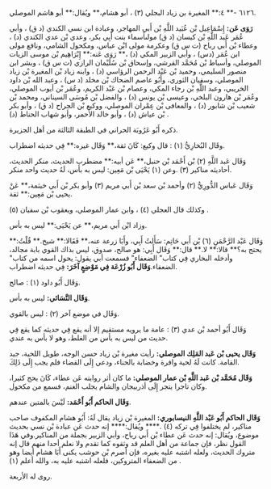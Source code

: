 ٦١٢٦ -** ٤:** المغيرة بن زياد البجلي (٣) ، أبو هشام،** ويُقال:** أبو هاشم الموصلي.

**رَوَى عَن:** إِسْمَاعِيل بْن عُبَيد اللَّهِ بْن أَبي المهاجر، وعبادة ابن نسي الكندي (د ق) ، وأبي عُمَر عَبد اللَّهِ بْن كيسان (د ق) مولىأسماء بنت أَبِي بكر، وعدي بْن عدي الكندي (د) ، وعطاء بْن أَبي رباح (ت س ق) وعكرمة مولى ابْن عباس، ومكحول الشامي، ونافع مولى ابن عُمَر (دس) ، وأبي الزبير المكي (د) ،** رَوَى عَنه:** إِبْرَاهِيم بْن موسى الزيات الموصلي، وأسباط بْن مُحَمَّد القرشي، وإسحاق بْن سُلَيْمان الرازي (ت س ق) ، وبشر ابن منصور السليمي، وحميد بْن عَبْد الرحمن الرؤاسي (د) ، وابنه زياد بْن المغيرة بْن زياد الموصلي، وسفيان الثوري، وأَبُو عاصم الضحاك بْن مخلد (د س) ، وعبد الله بْن داود الخريبي، وعبد اللَّهِ بْن رجاء المكي، وعصام بْن عَبْد الكريم، وعُمَر بْن أيوب الموصلي، وعُمَر بْن هارون البلخي، وعيسى بْن يونس (د) ، والفضل بْن مُوسَى السيناني، ومحمد بْن شعيب بْن شابور (د) ، والمعافى بْن عِمْران الموصلي، ووكيع بْن الجراح (د ق) ، وأبو بكر بْن عياش (د) ، وأبو خالد الأحمر، وأبو شهاب الحناط (د) .

ذكره أَبُو عَرُوبَة الحراني في الطبقة الثالثة من أهل الجزيرة.

وقَال البُخارِيُّ (١) : قال وكيع: كَانَ ثقة،** وَقَال غيره:** فِي حديثه اضطراب.

وَقَال عَبد اللَّهِ (٢) بْن أَحْمَد بْن حنبل،** عَن أبيه:** مضطرب الحديث، منكر الحديث، أحاديثه مناكير (٣) .وعن (١) يَحْيَى بْن مَعِين: ليس به بأس، لَهُ حديث واحد منكر.

وَقَال عَباس الدُّورِيُّ (٢) وأحمد بْن سعد بْن أَبي مريم (٣) وأبو بكر بْن أَبي خيثمة،** عَنْ يحيى بْن مَعِين:** ثقة.

وكذلك قال العجلي (٤) ، وابن عمار الموصلي، ويعقوب بْن سفيان (٥) .

وزاد ابْن أَبي مريم،** عن يَحْيَى:** ليس به بأس.

وَقَال عَبْد الرَّحْمَنِ (٦) بْن أَبي حَاتِم: سَأَلتُ أَبِي، وأَبَا زرعة عنه،** فَقَالا:** شيخ.** قُلْتُ:** يحتج به؟** قالا:** لا.** قال:** وَقَال أَبِي: هو صالح، صدوق، ليس بذاك القوي بابة مجالد، وأدخله البخاري فِي كتاب" الضعفاء" فسمعت أبي يقول: يحول اسمه من كتاب" الضعفاء.**وَقَال أَبُو زُرْعَة فِي مَوْضِعٍ آخَرَ:** فِي حديثه اضطراب.

وَقَال أَبُو داود (١) : صالح.

**وَقَال النَّسَائي:** ليس به بأس.

وَقَال في موضع آخر (٢) : ليس بالقوي.

وَقَال أَبُو أحمد بْن عدي (٣) : عامة ما يرويه مستقيم إلا أنه يقع فِي حديثه كما يقع فِي حديث من ليس به بأس من الغلط، وهو لا بأس به عندي.

**وَقَال يحيى بْن عَبد المَلِك الموصلي:** رأيت مغيرة بْن زياد حسن الوجه، طويل اللحية، جيد القامة. كانت لَهُ لحية وافرة وخضابة بالحناء، ودعي إِلَى القضاء فلم يجب إِلَى ذَلِكَ.

**وَقَال مُحَمَّد بْن عَبد اللَّهِ بْن عمار الموصلي:** ما كان أثر روايته عَن عطاء، كَانَ يحج كثيرا، وكان تاجرا يتجر إِلَى أذربيجان والشام يجلب الغنم، فسمع من مكحول.

**وَقَال الحاكم أَبُو أَحْمَد:** لَيْسَ بالمتين عندهم.

**وَقَال الحاكم أَبُو عَبْد اللَّهِ النيسابوري:** المغيرة بْن زياد يقال لَهُ: أَبُو هشام المكفوف صاحب مناكير، لم يختلفوا فِي تركه (٤) .**** ويُقال:**** إنه حدث عَن عبادة بْن نسي بحديث موضوع، ويُقال: إنه حدث عَن عطاء بْن أَبي رباح، وأبي الزبير بجملة من المناكير.وفي هَذَا القول نظر، فإن جماعة من أهل العلم قد وثقوه كما تقدم ولا نعلم أحدا منهم قال إنه متروك الحديث، ولعله اشتبه عليه بغيره، فإن أصرم بْن حوشب يكنى أَبَا هشام أيضا وهو من الضعفاء المتروكين، فلعله اشتبه عليه به، والله أعلم (١) .

روى له الأربعة.
